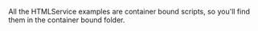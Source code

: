 All the HTMLService examples are container bound scripts, so you'll find them in the container bound folder.
